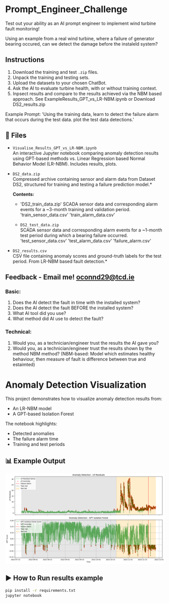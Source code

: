 # Prompt_Engineer_Challenge
Test out your ability as an AI prompt engineer to implement wind turbine fault monitoring!

Using an example from a real wind turbine, where a failure of generator bearing occured, can we detect the damage before the instaleld system?

## Instructions

1. Download the training and test `.zip` files. 
2. Unpack the training and testing sets.
3. Upload the datasets to your chosen ChatBot.
4. Ask the AI to evaluate turbine health, with or without training context. 
5. Inpsect results and compare to the results achieved via the NBM based approach. See ExampleResults_GPT_vs_LR-NBM.ipynb or Download DS2_results.zip


Example Prompt:
'Using the training data, learn to detect the failure alarm that occurs during the test data. plot the test data detections.'

## 📁 Files

- `Visualise_Results_GPT_vs_LR-NBM.ipynb`  
  An interactive Jupyter notebook comparing anomaly detection results using GPT-based methods vs. Linear Regression based Normal Behavior Model (LR-NBM). Includes results, plots. 

- `DS2_data.zip`  
  Compressed archive containing sensor and alarm data from Dataset DS2, structured for training and testing a failure prediction model.*

  **Contents:**
  - 'DS2_train_data.zip'
    SCADA sensor data and corresponding alarm events for a ~3-month training and validation period.  
    'train_sensor_data.csv'
    'train_alarm_data.csv'
    
  - `DS2_test_data.zip`  
    SCADA sensor data and corresponding alarm events for a ~1-month test period during which a bearing failure occurred.  
    'test_sensor_data.csv'
    'test_alarm_data.csv' 
    'failure_alarm.csv'

- `DS2_results.csv`  
  CSV file containing anomaly scores and ground-truth labels for the test period. From LR-NBM based fault detection.*

  
## Feedback - Email me! oconnd29@tcd.ie
### Basic:
1. Does the AI detect the fault in time with the installed system?
2. Does the AI detect the fault BEFORE the installed system?
3. What AI tool did you use?
4. What method did AI use to detect the fault?
### Technical:
1. Would you, as a technician/engineer trust the results the AI gave you?
2. Would you, as a technician/engineer trust the results shown by the method NBM method? (NBM-based: Model which estimates healthy behaviour, then measure of fault is difference between true and estaimted) 

# Anomaly Detection Visualization

This project demonstrates how to visualize anomaly detection results from:
- An LR-NBM model
- A GPT-based Isolation Forest

The notebook highlights:
- Detected anomalies
- The failure alarm time
- Training and test periods

## 📊 Example Output

![example-plot](results_comparison.png)


## ▶️ How to Run results example

```bash
pip install -r requirements.txt
jupyter notebook
